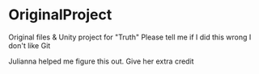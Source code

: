 # OriginalProject
Original files &amp; Unity project for "Truth"
Please tell me if I did this wrong I don't like Git

Julianna helped me figure this out. Give her extra credit
